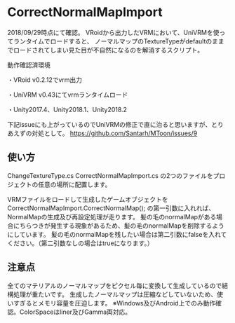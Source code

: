 # CorrectNormalMapImport
2018/09/29時点にて確認。
VRoidから出力したVRMにおいて、UniVRMを使ってランタイムでロードすると、
ノーマルマップのTextureTypeがdefaultのままでロードされてしまい見た目が不自然になるのを解消するスクリプト。

動作確認済環境

・VRoid v0.2.12でvrm出力
 
・UniVRM v0.43にてvrmランタイムロード
  
・Unity2017.4、Unity2018.1、Unity2018.2

下記issueにも上がっているのでUniVRMの修正で直に治ると思いますが、とりあえずの対処として。
https://github.com/Santarh/MToon/issues/9


## 使い方
ChangeTextureType.cs
CorrectNormalMapImport.cs
の2つのファイルをプロジェクトの任意の場所に配置します。

VRMファイルをロードして生成したゲームオブジェクトを
CorrectNormalMapImport.CorrectNormalMap();
の第一引数に入れれば、NormalMapの生成及び再設定処理が走ります。
髪の毛のnormalMapがある場合にちらつきが発生する現象があるため、髪の毛のnormalMapを削除するようにしています。
髪の毛のnormalMapを残したい場合は第二引数にfalseを入れてください。（第二引数なしの場合はtrueになります。）

## 注意点
全てのマテリアルのノーマルマップをピクセル毎に変換して生成しているので結構処理が重たいです。
生成したノーマルマップは圧縮などしていないため、使いすぎるとメモリ容量を圧迫します。
※Windows及びAndroid上でのみ動作確認。ColorSpaceはliner及びGamma両対応。
